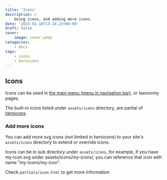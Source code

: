 ```yaml
---
title: 'Icons'
description: >
    Using icons, and adding more icons.
date: '2025-01-18T13:24:23+08:00'
draft: false
cover:
    image: cover.webp
categories:
    - docs
tags:
    - icons
    - heroicons
---
```


## Icons

Icons can be used in [the main menu (menu in navigation bar)](/docs/menu-config/), or taxonomy pages.

The built-in icons listed under `assets/icons` directory, are partial of [heroicons](https://heroicons.com/).

### Add more icons

You can add more svg icons (not limited in heroicons) to your site's `assets/icons` directory to extend or override icons.

Icons can be in sub directory under `assets/icons`, for example, if you have my-icon.svg under assets/icons/my-icons/, you can reference that icon with name "my-icons/my-icon".

Check `partials/icon.html` to get more information.
